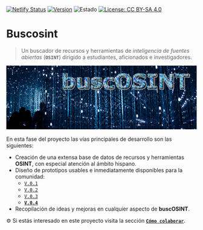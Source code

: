 [![Netlify Status](https://api.netlify.com/api/v1/badges/0eeb3906-f3d9-44d6-8751-ee2dd7d6990f/deploy-status)](https://buscosint.netlify.app/)
[![Version](https://img.shields.io/badge/buscOSINT-V.0.4-green)](https://buscosint.netlify.app/es/buscosintv0.4/buscosint04)
![Estado](https://img.shields.io/badge/-Trabajo%20en%20proceso-orange.svg)
[![License: CC BY-SA 4.0](https://img.shields.io/badge/License-CC%20BY--SA%204.0-lightgrey.svg)](https://creativecommons.org/licenses/by-sa/4.0/deed.es)

# Buscosint

> Un buscador de recursos y herramientas de *inteligencia de fuentes abiertas* (**`OSINT`**) dirigido a estudiantes, aficionados e investigadores.

[![buscOSINT](img/buscosint.v1.banner.png)](https://buscosint.netlify.app/)

En esta fase del proyecto las vías principales de desarrollo son las siguientes:

- Creación de una extensa base de datos de recursos y herramientas **OSINT**, con especial atención al ámbito hispano.
- Diseño de prototipos usables e inmediatamente disponibles para la comunidad:
  - [`V.0.1`](https://buscosint.netlify.app/es/buscosintv0.1/buscosint01)
  - [`V.0.2`](https://buscosint.netlify.app/es/buscosintv0.2/buscosint02)
  - [`V.0.3`](https://buscosint.netlify.app/es/buscosintv0.3/buscosint03)
  - [**`V.0.4`**](https://buscosint.netlify.app/es/buscosintv0.4/buscosint04)
- Recopilación de ideas y mejoras en cualquier aspecto de **buscOSINT**.

:gear: Si estás interesado en este proyecto visita la sección [**`Cómo colaborar`**](https://github.com/Eclectikus/buscosint/wiki/C%C3%B3mo-colaborar).